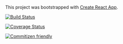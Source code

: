 This project was bootstrapped with [Create React App](https://github.com/facebookincubator/create-react-app).

[![Build Status](https://travis-ci.org/kaushiknishchay/Github-API-React.svg?branch=master)](https://travis-ci.org/kaushiknishchay/Github-API-React)

[![Coverage Status](https://coveralls.io/repos/github/kaushiknishchay/Github-API-React/badge.svg?branch=master)](https://coveralls.io/github/kaushiknishchay/Github-API-React?branch=master)

[![Commitizen friendly](https://img.shields.io/badge/commitizen-friendly-brightgreen.svg)](http://commitizen.github.io/cz-cli/)